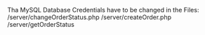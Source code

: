 Tha MySQL Database Credentials have to be changed in the Files:
/server/changeOrderStatus.php
/server/createOrder.php
/server/getOrderStatus
